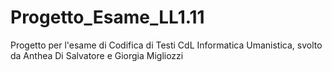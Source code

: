 # Progetto_Esame_LL1.11
Progetto per l'esame di Codifica di Testi CdL Informatica Umanistica, svolto da Anthea Di Salvatore e Giorgia Migliozzi
